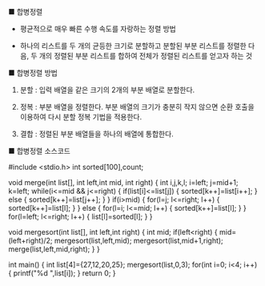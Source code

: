 ■ 합병정렬

- 평균적으로 매우 빠른 수행 속도를 자랑하는 정렬 방법

- 하나의 리스트를 두 개의 균등한 크기로 분할하고 분할된 부분 리스트를 정렬한 다음, 두 개의 정렬된 부분 리스트를 합하여 전체가 정렬된 리스트를 얻고자 하는 것



■ 합병정렬 방법

1. 분할 : 입력 배열을 같은 크기의 2개의 부분 배열로 분할한다.

2. 정복 : 부분 배열을 정렬한다. 부분 배열의 크기가 충분히 작지 않으면 순환 호출을 이용하여 다시 분할 정복 기법을 적용한다.

3. 결합 : 정렬된 부분 배열들을 하나의 배열에 통합한다.

■ 합병정렬 소스코드

#include <stdio.h>
int sorted[100],count;

void merge(int list[], int left,int mid, int right)
{
    int i,j,k,l;
    i=left;
    j=mid+1;
    k=left;
    while(i<=mid && j<=right)
    {
        if(list[i]<=list[j])
        {
            sorted[k++]=list[i++];
        }
        else
        {
            sorted[k++]=list[j++];
        }
    }
    if(i>mid)
    {
        for(l=j; l<=right; l++)
        {
            sorted[k++]=list[l];
        }
    }
    else
    {
        for(l=i; l<=mid; l++)
        {
            sorted[k++]=list[l];
        }
    }
    for(l=left; l<=right; l++)
    {
        list[l]=sorted[l];
    }
}

void mergesort(int list[], int left,int right)
{
    int mid;
    if(left<right)
    {
        mid=(left+right)/2;
        mergesort(list,left,mid);
        mergesort(list,mid+1,right);
        merge(list,left,mid,right);
    }
}

int main()
{
    int list[4]={27,12,20,25};
    mergesort(list,0,3);
    for(int i=0; i<4; i++)
    {
        printf("%d ",list[i]);
    }
    return 0;
}